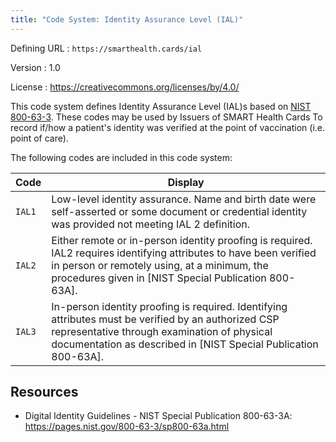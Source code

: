 ```yaml
---
title: "Code System: Identity Assurance Level (IAL)"
---
```


Defining URL
:    `https://smarthealth.cards/ial`

Version
:    1.0

License
: <https://creativecommons.org/licenses/by/4.0/>

This code system defines Identity Assurance Level (IAL)s based on [NIST 800-63-3](https://pages.nist.gov/800-63-3/sp800-63-3.html#52--assurance-levels).  These codes may be used by Issuers of SMART Health Cards To record if/how a patient's identity was verified at the point of vaccination (i.e. point of care).


The following codes are included in this code system:

|Code|Display|
|-|-|
|`IAL1`|Low-level identity assurance.  Name and birth date were self-asserted or some document or credential identity was provided not meeting IAL 2 definition.|
|`IAL2`|Either remote or in-person identity proofing is required. IAL2 requires identifying attributes to have been verified in person or remotely using, at a minimum, the procedures given in [NIST Special Publication 800-63A].|
|`IAL3`|In-person identity proofing is required. Identifying attributes must be verified by an authorized CSP representative through examination of physical documentation as described in [NIST Special Publication 800-63A].|

Resources
---------
* Digital Identity Guidelines - NIST Special Publication 800-63-3A: https://pages.nist.gov/800-63-3/sp800-63a.html
